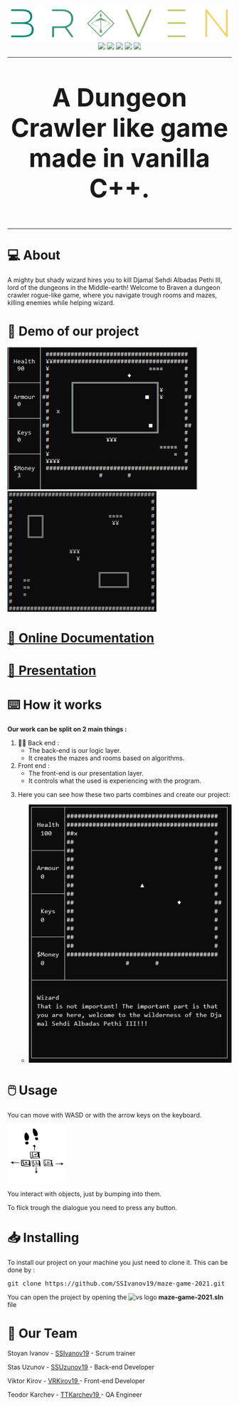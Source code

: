 <div align = "center">
  <img src = "https://raw.githubusercontent.com/SSIvanov19/maze-game-2021/master/img/bigLogo.png?token=APGEKWCVGYGZ475OQKPJMRLBRN4BW" alt="logo"> 
</div>
<div align = "center">
  <img src = "https://img.shields.io/github/languages/count/SSIvanov19/maze-game-2021?style=for-the-badge">
  <img src = "https://img.shields.io/github/contributors/SSIvanov19/maze-game-2021?style=for-the-badge">
  <img src = "https://img.shields.io/github/repo-size/SSIvanov19/maze-game-2021?style=for-the-badge">
  <img src = "https://img.shields.io/github/last-commit/SSIvanov19/maze-game-2021?style=for-the-badge">
  <img src = "https://img.shields.io/github/languages/top/SSIvanov19/maze-game-2021?style=for-the-badge">
</div>

<hr>
<p align = "center" style = "font-size:4em">
  <strong>
  A Dungeon Crawler like game made in vanilla C++.
  </strong>
</p>
<hr>
<h1>💻 About  </h1>
<p>
  A mighty but shady wizard hires you to kill Djamal Sehdi Albadas Pethi III, lord of the dungeons in the Middle-earth! Welcome to Braven a dungeon crawler rogue-like game, where you navigate trough rooms and mazes, killing enemies while helping wizard.
</p>
<h1>🎥 Demo of our project </h1>
<img src  = "https://raw.githubusercontent.com/SSIvanov19/maze-game-2021/master/img/img1.png" alt="demo img 1">
<img src  = "https://raw.githubusercontent.com/SSIvanov19/maze-game-2021/master/img/img2.png" alt="demo img 2">

# [📄 Online Documentation](https://ssivanov19.github.io/braven-documentation/index.html)
# [📄 Presentation](https://codingburgas-my.sharepoint.com/:p:/g/personal/ssivanov19_codingburgas_bg/Ef3D5tOVSVdAn_65XNKjjNsBrI0uxP9aQ8EOq__vaUhD5w?e=lurG6j)

<h1>⌨️ How it works</h1>
<p><strong>Our work can be split on 2 main things :</p></strong>
<ol>
  <li>👨‍💻 Back end : 
    <ul>
      <li>The back-end is our logic layer.</li>
      <li>It creates the mazes and rooms based on algorithms.</li>
    </ul>
  </li>
  <li> Front end :  
    <ul>
      <li>The front-end is our presentation layer.</li>
      <li>It controls what the used is experiencing with the program.</li>
    </ul>
  </li>
  <li> <p>Here you can see how these two parts combines and create our project:</p>
    <ul>
      <li> <img src  = "https://raw.githubusercontent.com/SSIvanov19/maze-game-2021/master/img/img3.jpg" alt="demo img 3"> </li>
    </ul>
  </li>
</ol>
<h1>🖱️ Usage </h1>
  <p> You can move with WASD or with the arrow keys on the keyboard. </p>
  <img src="https://raw.githubusercontent.com/SSIvanov19/maze-game-2021/master/img/controls.png?token=APGEKWGHEH7JFB3NLWTILY3BSJCEK" alt="control" width = 130px> 
  <p> You interact with objects, just by bumping into them. </p>
  <p> To flick trough the dialogue you need to press any button. </p>
<h1> 📥 Installing </h1>
<p> To install our project on your machine you just need to clone it. This can be done by : </p>
<pre>git clone https://github.com/SSIvanov19/maze-game-2021.git</pre>
<p> You can open the project by opening the <img src="https://upload.wikimedia.org/wikipedia/commons/thumb/5/59/Visual_Studio_Icon_2019.svg/512px-Visual_Studio_Icon_2019.svg.png" height="18px" alt="vs logo"><strong> maze-game-2021.sln </strong> file </p>
<h1>🧒 Our Team</h1>
<p>Stoyan Ivanov - <a href = "https://github.com/SSIvanov19"> SSIvanov19</a> - Scrum trainer </p>
<p>Stas Uzunov - <a href = "https://github.com/SSUzunov19"> SSUzunov19</a> - Back-end Developer </p>
<p>Viktor Kirov - <a href = "https://github.com/vrkirov19"> VRKirov19 </a> - Front-end Developer </p>
<p>Teodor Karchev - <a href = "https://github.com/TTKarchev19"> ТТКarchev19 </a> - QA Engineer </p>
